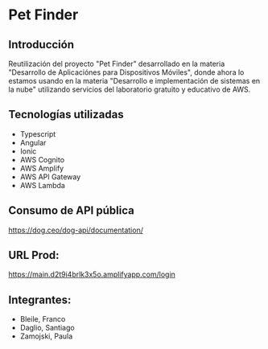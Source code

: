 # Pet Finder

## Introducción
Reutilización del proyecto "Pet Finder" desarrollado en la materia "Desarrollo de Aplicaciónes para Dispositivos Móviles", donde ahora lo estamos usando en la materia "Desarrollo e implementación de sistemas en la nube" utilizando servicios del laboratorio gratuito y educativo de AWS.

## Tecnologías utilizadas
* Typescript
* Angular
* Ionic
* AWS Cognito
* AWS Amplify
* AWS API Gateway
* AWS Lambda

## Consumo de API pública
https://dog.ceo/dog-api/documentation/ 

## URL Prod:
https://main.d2t9i4brlk3x5o.amplifyapp.com/login

## Integrantes:
* Bleile, Franco
* Daglio, Santiago
* Zamojski, Paula

